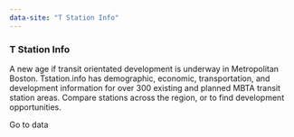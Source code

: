 ```yaml
---
data-site: "T Station Info"
---
```

### T Station Info

A new age if transit orientated development is underway in Metropolitan Boston. Tstation.info has demographic, economic, transportation, and development information for over 300 existing and planned MBTA transit station areas. Compare stations across the region, or to find development opportunities.

Go to data